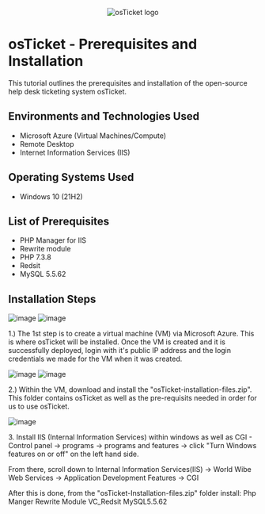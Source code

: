 <p align="center">
<img src="https://i.imgur.com/Clzj7Xs.png" alt="osTicket logo"/>
</p>

<h1>osTicket - Prerequisites and Installation</h1>
This tutorial outlines the prerequisites and installation of the open-source help desk ticketing system osTicket.<br />


<h2>Environments and Technologies Used</h2>

- Microsoft Azure (Virtual Machines/Compute)
- Remote Desktop
- Internet Information Services (IIS)

<h2>Operating Systems Used </h2>

- Windows 10</b> (21H2)

<h2>List of Prerequisites</h2>

- PHP Manager for IIS
- Rewrite module
- PHP 7.3.8
- Redsit
- MySQL 5.5.62

<h2>Installation Steps</h2>


![image](https://github.com/user-attachments/assets/7499a868-5be8-4927-a70b-991096beaad5)  ![image](https://github.com/user-attachments/assets/49e3c0b8-9b6a-40f1-9854-d48d4a161232)




</p>
<p>
1.) The 1st step is to create a virtual machine (VM) via Microsoft Azure. This is where osTicket will be installed. Once the VM is created and it is successfully deployed, login with it's public IP address and the login credentials we made for the VM when it was created.
</p>




![image](https://github.com/user-attachments/assets/f069a28d-bac1-46da-8356-ab4a3eb6ed17)   ![image](https://github.com/user-attachments/assets/71576842-d945-4bc3-8284-e071bb905b1f)

</p>
<p>
2.) Within the VM, download and install the "osTicket-installation-files.zip". This folder contains osTicket as well as the pre-requisits needed in order for us to use osTicket.
<p>


  
![image](https://github.com/user-attachments/assets/df2c87de-2f45-4068-b41f-04fec9d8ec05)

</p>
<p>
  3. Install IIS (Internal Information Services) within windows as well as CGI
  - Control panel -> programs -> programs and features -> click "Turn Windows features on or off" on the left hand side.
  
  From there, scroll down to Internal Information Services(IIS) -> World Wibe Web Services -> Application Development Features -> CGI

  After this is done, from the "osTicket-Installation-files.zip" folder install:
  Php Manger
  Rewrite Module
  VC_Redsit
  MySQL5.5.62
</p>



</p>
<p>


